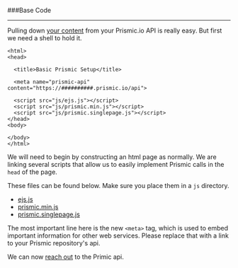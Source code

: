 ###Base Code

---

Pulling down [your content](content.md) from your Prismic.io API is really easy. But first we need a shell to hold it.

```
<html>
<head>

  <title>Basic Prismic Setup</title>
  
  <meta name="prismic-api" content="https://##########.prismic.io/api">

  <script src="js/ejs.js"></script>
  <script src="js/prismic.min.js"></script>
  <script src="js/prismic.singlepage.js"></script>
</head>
<body>

</body>
</html>
```

We will need to begin by constructing an html page as normally. We are linking several scripts that allow us to easily implement Prismic calls in the `head` of the page.

These files can be found below. Make sure you place them in a `js` directory.

- [ejs.js](ejs.js)
- [prismic.min.js](prismic.min.js)
- [prismic.singlepage.js](prismic.singlepage.js)

The most important line here is the new `<meta>` tag, which is used to embed important information for other web services. Please replace that with a link to your Prismic repository's api.

We can now [reach out](call.md) to the Primic api.
